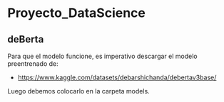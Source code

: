 # Proyecto_DataScience

## deBerta

Para que el modelo funcione, es imperativo descargar el modelo preentrenado de:
- https://www.kaggle.com/datasets/debarshichanda/debertav3base/

Luego debemos colocarlo en la carpeta models.
